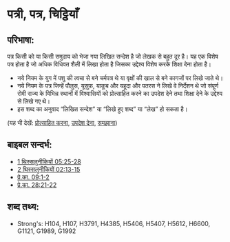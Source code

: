 # पत्री, पत्र, चिट्ठियाँ #

## परिभाषा: ##

पत्र किसी को या किसी समुदाय को भेजा गया लिखित सन्देश है जो लेखक से बहुत दूर है। यह एक विशेष पत्र होता है जो अधिक विधिवत शैली में लिखा होता है जिसका उद्देश्य विशेष करके शिक्षा देना होता है।

* नये नियम के युग में पशु की त्वचा से बने चर्मपत्र थे या वृक्षों की खाल से बने कागजों पर लिखे जाते थे।
* नये नियम के पत्र जिन्हें पौलुस, यूसुफ, याकूब और यहूदा और पतरस ने लिखे वे निर्देशन थे जो संपूर्ण रोमी राज्य के विभिन्न स्थानों में विश्वासियों को प्रोत्साहित करने का उपदेश देने तथा शिक्षा देने के उद्देश्य से लिखे गए थे।
* इस शब्द का अनुवाद “लिखित सन्देश” या “लिखे हुए शब्द” या “लेख” हो सकता है। 

(यह भी देखें: [प्रोत्साहित करना](../kt/exhort.md), [उपदेश देना](../kt/exhort.md), [समझाना](../other/teach.md))

## बाइबल सन्दर्भ: ##

* [1 थिस्सलुनीकियों 05:25-28](rc://en/tn/help/1th/05/25)
* [2 थिस्सलुनीकियों 02:13-15](rc://en/tn/help/2th/02/13)
* [प्रे.का. 09:1-2](rc://en/tn/help/act/09/01)
* [प्रे.का. 28:21-22](rc://en/tn/help/act/28/21)

## शब्द तथ्य: ##

* Strong's: H104, H107, H3791, H4385, H5406, H5407, H5612, H6600, G1121, G1989, G1992
